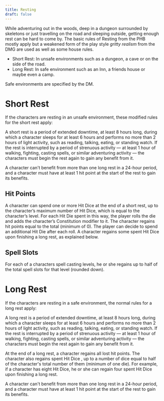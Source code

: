 ```yaml
---
title: Resting
draft: false
---
```


While adventuring out in the woods, deep in a dungeon surrounded by skeletons or just travelling on the road and sleeping outside, getting enough rest can be hard to come by. The basic rules of Resting from the PHB mostly apply but a weakened form of the play style *gritty realism* from the DMG are used as well as some house rules. 

- Short Rest: In unsafe environments such as a dungeon, a cave or on the side of the road.
- Long Rest: In safe environment such as an Inn, a friends house or maybe even a camp.

Safe environments are specified by the DM.

# Short Rest

If the characters are resting in an unsafe environment, these modified rules for the short rest apply:

A short rest is a period of extended downtime, at least 8 hours long, during which a character sleeps for at least 6 hours and performs no more than 2 hours of light activity, such as reading, talking, eating, or standing watch. If the rest is interrupted by a period of strenuous activity — at least 1 hour of walking, fighting, casting spells, or similar adventuring activity — the characters must begin the rest again to gain any benefit from it.

A character can't benefit from more than one long rest in a 24-hour period, and a character must have at least 1 hit point at the start of the rest to gain its benefits.

## Hit Points

A character can spend one or more Hit Dice at the end of a short rest, up to the character’s maximum number of Hit Dice, which is equal to the character’s level. For each Hit Die spent in this way, the player rolls the die and adds the character’s Constitution modifier to it. The character regains hit points equal to the total (minimum of 0). The player can decide to spend an additional Hit Die after each roll. A character regains some spent Hit Dice upon finishing a long rest, as explained below.

## Spell Slots

For each of a characters spell casting levels, he or she regains up to half of the total spell slots for that level (rounded down).


# Long Rest

If the characters are resting in a safe environment, the normal rules for a long rest apply:

A long rest is a period of extended downtime, at least 8 hours long, during which a character sleeps for at least 6 hours and performs no more than 2 hours of light activity, such as reading, talking, eating, or standing watch. If the rest is interrupted by a period of strenuous activity — at least 1 hour of walking, fighting, casting spells, or similar adventuring activity — the characters must begin the rest again to gain any benefit from it.

At the end of a long rest, a character regains all lost hit points. The character also regains spent Hit Dice , up to a number of dice equal to half of the character's total number of them (minimum of one die). For example, if a character has eight Hit Dice, he or she can regain four spent Hit Dice upon finishing a long rest.

A character can't benefit from more than one long rest in a 24-hour period, and a character must have at least 1 hit point at the start of the rest to gain its benefits.
